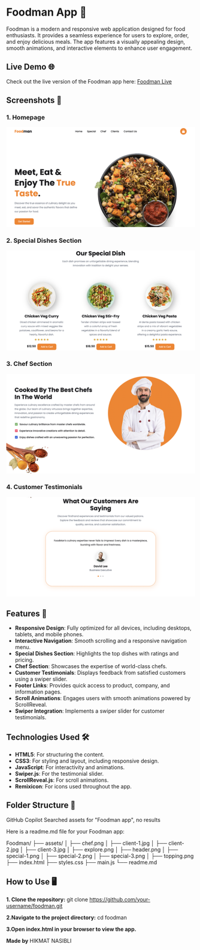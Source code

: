 # Foodman App 🍴

Foodman is a modern and responsive web application designed for food enthusiasts. It provides a seamless experience for users to explore, order, and enjoy delicious meals. The app features a visually appealing design, smooth animations, and interactive elements to enhance user engagement.

## Live Demo 🌐

Check out the live version of the Foodman app here: [Foodman Live](https://foodman-blond.vercel.app/#) 

## Screenshots 📸

### 1. **Homepage**

![Homepage](assets/home.png)

### 2. **Special Dishes Section**

![Special Dishes](assets/specialDishes.png)

### 3. **Chef Section**

![Chef Section](assets/chefpage.png)

### 4. **Customer Testimonials**

![Customer Testimonials](assets/customers.png)


## Features 🚀

- **Responsive Design**: Fully optimized for all devices, including desktops, tablets, and mobile phones.
- **Interactive Navigation**: Smooth scrolling and a responsive navigation menu.
- **Special Dishes Section**: Highlights the top dishes with ratings and pricing.
- **Chef Section**: Showcases the expertise of world-class chefs.
- **Customer Testimonials**: Displays feedback from satisfied customers using a swiper slider.
- **Footer Links**: Provides quick access to product, company, and information pages.
- **Scroll Animations**: Engages users with smooth animations powered by ScrollReveal.
- **Swiper Integration**: Implements a swiper slider for customer testimonials.

## Technologies Used 🛠️

- **HTML5**: For structuring the content.
- **CSS3**: For styling and layout, including responsive design.
- **JavaScript**: For interactivity and animations.
- **Swiper.js**: For the testimonial slider.
- **ScrollReveal.js**: For scroll animations.
- **Remixicon**: For icons used throughout the app.

## Folder Structure 📂

GitHub Copilot
Searched assets for "Foodman app", no results

Here is a readme.md file for your Foodman app:

Foodman/ ├── assets/ │ ├── chef.png │ ├── client-1.jpg │ ├── client-2.jpg │ ├── client-3.jpg │ ├── explore.png │ ├── header.png │ ├── special-1.png │ ├── special-2.png │ ├── special-3.png │ ├── topping.png ├── index.html ├── styles.css ├── main.js └── readme.md 


## How to Use 🖥️

**1. Clone the repository:**
   git clone https://github.com/your-username/foodman.git
   
**2.Navigate to the project directory:**
    cd foodman
    
**3.Open index.html in your browser to view the app.**

**Made by**
HIKMAT NASIBLI